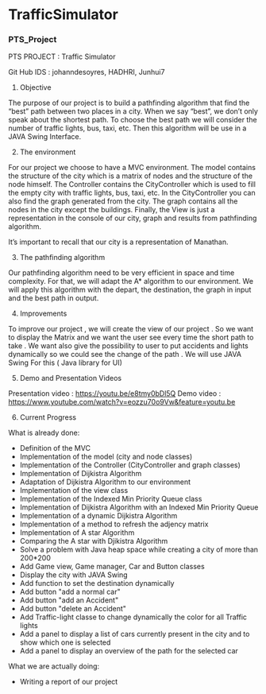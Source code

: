 # TrafficSimulator
### PTS_Project

PTS PROJECT : Traffic Simulator

Git Hub IDS : johanndesoyres, HADHRI, Junhui7

1) Objective

The purpose of our project is to build a pathfinding algorithm that find the “best” path between two places in a city. When we say “best”, we don’t only speak about the shortest path. To choose the best path we will consider the number of traffic lights, bus, taxi, etc. Then this algorithm will be use in a JAVA Swing Interface. 

2) The environment

For our project we choose to have a MVC environment. The model contains the structure of the city which is a matrix of nodes and the structure of the node himself. The Controller contains the CityController which is used to fill the empty city with traffic lights, bus, taxi, etc. In the CityController you can also find the graph generated from the city. The graph contains all the nodes in the city except the buildings. Finally, the View is just a representation in the console of our city, graph and results from pathfinding algorithm.

It’s important to recall that our city is a representation of Manathan.

3) The pathfinding algorithm

Our pathfinding algorithm need to be very efficient in space and time complexity. For that, we will adapt the A* algorithm to our environment. We will apply this algorithm with the depart, the destination, the graph in input and the best path in output.

4) Improvements

To improve our project , we will create the view of our project . So we want to display the Matrix and we want 
the user see every time the short path to take .  We want also give the possibility to user to put accidents and lights 
dynamically so we could see the change of the path . 
We will use JAVA Swing For this ( Java library for UI)

5) Demo and Presentation Videos

Presentation video : https://youtu.be/e8tmy0bDl5Q
Demo video : https://www.youtube.com/watch?v=eozzu70o9Vw&feature=youtu.be

6) Current Progress

What is already done:

- Definition of the MVC 
- Implementation of the model (city and node classes)
- Implementation of the Controller (CityController and graph classes)
- Implementation of Dijkistra Algorithm
- Adaptation of Dijkistra Algorithm to our environment
- Implementation of the view class
- Implementation of the Indexed Min Priority Queue class
- Implementation of Dijkistra Algorithm with an Indexed Min Priority Queue
- Implementation of a dynamic Dijkistra Algorithm 
- Implementation of a method to refresh the adjency matrix
- Implementation of A star Algorithm 
- Comparing the A star with Djikistra Algorithm
- Solve a problem with  Java heap space while creating a city of more than 200*200 
- Add Game view, Game manager, Car and Button classes
- Display the city with JAVA Swing
- Add function to set the destination dynamically
- Add button "add a normal car"
- Add button "add an Accident"
- Add button "delete an Accident"
- Add Traffic-light classe to change dynamically the color for all Traffic lights
- Add a panel to display a list of cars currently present in the city and to show which one is selected
- Add a panel to display an overview of the path for the selected car

What we are actually doing:

- Writing a report of our project





